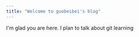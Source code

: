 ```yaml
---
title: "Welcome to guobeibei's blog"
---
```


I'm glad you are here. I plan to talk about git learning

